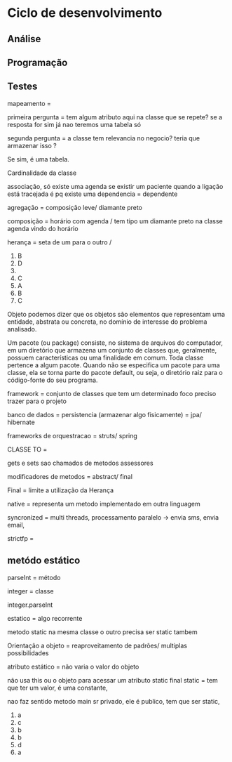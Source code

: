 # Ciclo de desenvolvimento

## Análise
## Programação
## Testes


mapeamento = 

primeira pergunta = tem algum atributo aqui na classe que se repete? se a resposta for sim já nao teremos uma tabela só

segunda pergunta = a classe tem relevancia no negocio?
teria que armazenar isso ?

Se sim, é uma tabela.

Cardinalidade da classe

associação, só existe uma agenda se existir um paciente
quando a ligação está tracejada é pq existe uma dependencia = dependente

agregação = composição leve/ diamante preto

composição = horário com agenda / tem tipo um diamante preto na classe agenda vindo do horário

herança = seta de um para o outro / 

1) B
2) D
3)
4) C
5) A
6) B
7) C

Objeto
podemos dizer que os objetos são elementos que representam
uma entidade, abstrata ou concreta, no domínio de interesse do problema
analisado.

Um pacote (ou package) consiste, no sistema de arquivos do computador, em
um diretório que armazena um conjunto de classes que, geralmente, possuem
características ou uma finalidade em comum. Toda classe pertence a algum
pacote. Quando não se especifica um pacote para uma classe, ela se torna
parte do pacote default, ou seja, o diretório raiz para o código-fonte do seu
programa.


framework = conjunto de classes que tem um determinado foco
preciso trazer para o projeto

banco de dados = persistencia (armazenar algo fisicamente) = jpa/ hibernate

frameworks de orquestracao = struts/ spring 


CLASSE TO = 

gets e sets sao chamados de metodos assessores

modificadores de metodos = abstract/ final

Final = limite a utilização da Herança

native = representa um metodo implementado em outra linguagem

syncronized = multi threads, processamento paralelo -> envia sms, envia email, 

strictfp = 

## metódo estático

parseInt = método

integer = classe

integer.parseInt

estatico = algo recorrente

metodo static na mesma classe o outro precisa ser static tambem

Orientação a objeto = reaproveitamento de padrões/ multiplas possibilidades

atributo estático = não varia o valor do objeto

não usa this ou o objeto para acessar um atributo static
final static = tem que ter um valor, é uma constante, 

nao faz sentido metodo main sr privado, ele é publico, tem que ser static,


1) a
2) c
3) b
4) b
5) d
6) a



